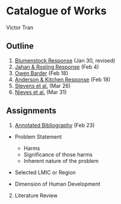 # Catalogue of Works

Victor Tran

## Outline

1. [Blumenstock Response](https://vtran03.github.io/workshop/Blumenstock) (Jan 30, revised)
2. [Jahan & Rosling Response](https://vtran03.github.io/workshop/jahan_rosling) (Feb 4)
3. [Owen Barder](https://vtran03.github.io/workshop/owen_barder) (Feb 18)
4. [Anderson & Kitchen Response](https://vtran03.github.io/workshop/anderson_kitchen_response) (Feb 18)
5. [Stevens et al.](https://vtran03.github.io/workshop/stevens) (Mar 26)
5. [Nieves et al.](https://vtran03.github.io/workshop/nieves) (Mar 31)
## Assignments

1. [Annotated Bibliography](https://vtran03.github.io/workshop/assignment_1) (Feb 23)
  - Problem Statement
    - Harms
    - Significance of those harms
    - Inherent nature of the problem
  - Selected LMIC or Region
  
  
  - Dimension of Human Development
  
  
 2. Literature Review
